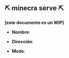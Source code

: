 ## ⛏️ minecra serve ⛏️

**[este documento es un WIP]**

- **Nombre**: 


- **Dirección**: 


- **Mods**: 
